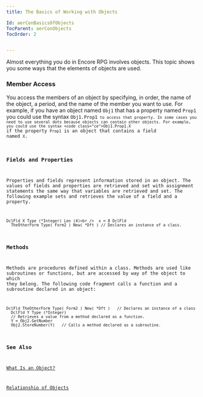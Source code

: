 ```yaml
---
title: The Basics of Working with Objects

Id: aerConBasicsOfObjects
TocParent: aerConObjects
TocOrder: 2


---
```


Almost everything you do in Encore RPG involves objects. This topic shows you some ways that the elements of objects are used. 

### Member Access
You access the members of an object by specifying, in order, the name of the object, a period, and the name of the member you want to use. For example, if you have an object named ```Obj1``` that has a property named ```Prop1``` you could use the syntax <code class="ce">Obj1.Prop1``` to access that property. In some cases you need to use several dots because objects can contain other objects. For example, you could use the syntax <code class="ce">Obj1.Prop1.X``` if the property ```Prop1``` is an object that contains a field named ```X```. 

### Fields and Properties
Properties and fields represent information stored in an object. The values of fields and properties are retrieved and set with assignment statements the same way that variables are retrieved and set. The following example sets and retrieves the value of a field and a property. 

```
DclFld X Type (*Integer) Len (4)<br />  x = 8 DclFld
  TheOtherForm Type( Form2 ) New( *Dft ) // Declares an instance of a class.
```

### Methods
Methods are procedures defined within a class. Methods are used like subroutines or functions, but are accessed by way of the object to which they belong. The following code fragment calls a function and a subroutine declared in an object: 

```
DclFld TheOtherForm Type( Form2 ) New( *Dft )   // Declares an instance of a class
  DclFld Y Type (*Integer)
  // Retrieves a value from a method declared as a function.
  Y = Obj2.GetNumber   
  Obj2.StoreNumber(Y)   // Calls a method declared as a subroutine.
```

### See Also
[What Is an Object?](WhatIsAnObject.html)

[Relationship of Objects](RelationOfObjects.html) 
